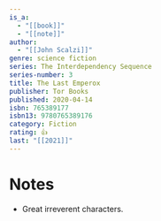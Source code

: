 ```yaml
---
is_a:
  - "[[book]]"
  - "[[note]]"
author:
  - "[[John Scalzi]]"
genre: science fiction
series: The Interdependency Sequence
series-number: 3
title: The Last Emperox
publisher: Tor Books
published: 2020-04-14
isbn: 765389177
isbn13: 9780765389176
category: Fiction
rating: 👍
last: "[[2021]]"
---
```

# Notes
- Great irreverent characters.
